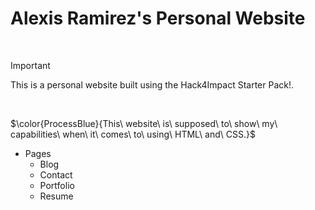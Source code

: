 # Alexis Ramirez's Personal Website
<br>

> [!IMPORTANT]
> This is a personal website built using the Hack4Impact Starter Pack!.

<br>

$\color{ProcessBlue}{This\ website\ is\ supposed\ to\ show\ my\ capabilities\ when\ it\ comes\ to\ using\ HTML\ and\ CSS.}$

- Pages
  - Blog
  - Contact
  - Portfolio
  - Resume
